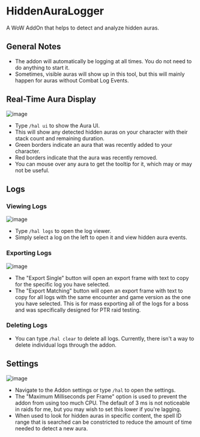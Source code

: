 # HiddenAuraLogger
A WoW AddOn that helps to detect and analyze hidden auras.

## General Notes

- The addon will automatically be logging at all times. You do not need to do anything to start it.
- Sometimes, visible auras will show up in this tool, but this will mainly happen for auras without Combat Log Events.

## Real-Time Aura Display

![image](https://user-images.githubusercontent.com/50294688/144536552-2dbd3a0b-c2e2-481c-95fb-9adc3901e1ac.png)

- Type `/hal ui` to show the Aura UI.
- This will show any detected hidden auras on your character with their stack count and remaining duration.
- Green borders indicate an aura that was recently added to your character.
- Red borders indicate that the aura was recently removed.
- You can mouse over any aura to get the tooltip for it, which may or may not be useful.

## Logs

### Viewing Logs

![image](https://user-images.githubusercontent.com/50294688/144536749-0cafca44-fe72-4218-a7e2-c2dee4158906.png)

- Type `/hal logs` to open the log viewer.
- Simply select a log on the left to open it and view hidden aura events.

### Exporting Logs

![image](https://user-images.githubusercontent.com/50294688/144536895-dfc5d24d-3055-4eea-b869-202019e32c32.png)

- The "Export Single" button will open an export frame with text to copy for the specific log you have selected.
- The "Export Matching" button will open an export frame with text to copy for all logs with the same encounter and game version as the one you have selected. This is for mass exporting all of the logs for a boss and was specifically designed for PTR raid testing.

### Deleting Logs
- You can type `/hal clear` to delete all logs. Currently, there isn't a way to delete individual logs through the addon.

## Settings

![image](https://user-images.githubusercontent.com/50294688/144536477-765a73c5-f900-44d2-997e-abd8ff819bc1.png)

- Navigate to the Addon settings or type `/hal` to open the settings.
- The "Maximum Milliseconds per Frame" option is used to prevent the addon from using too much CPU. The default of 3 ms is not noticeable in raids for me, but you may wish to set this lower if you're lagging.
- When used to look for hidden auras in specific content, the spell ID range that is searched can be constricted to reduce the amount of time needed to detect a new aura.
